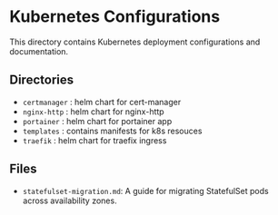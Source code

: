 # Kubernetes Configurations

This directory contains Kubernetes deployment configurations and documentation.

## Directories

- `certmanager` : helm chart for cert-manager
- `nginx-http` : helm chart for nginx-http
- `portainer` : helm chart for portainer app
- `templates` : contains manifests for k8s resouces
- `traefik` : helm chart for traefix ingress

## Files

- `statefulset-migration.md`: A guide for migrating StatefulSet pods across availability zones.
